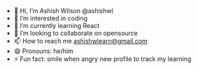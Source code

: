 - 👋 Hi, I’m Ashish Wilson @ashishwl
- 👀 I’m interested in coding
- 🌱 I’m currently learning React
- 💞️ I’m looking to collaborate on opensource
- 📫 How to reach me ashishwlearn@gmail.com
- 😄 Pronouns: he/him
- ⚡ Fun fact: smile when angry
new profile to track my learning

<!---
ashishwl/ashishwl is a ✨ special ✨ repository because its `README.md` (this file) appears on your GitHub profile.
You can click the Preview link to take a look at your changes.
--->
